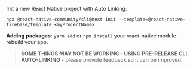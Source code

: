 Init a new React Native project with Auto Linking:

```
npx @react-native-community/cli@next init --template=@react-native-firebase/template <myProjectName>
```

**Adding packages**: `yarn add` or `npm install` your react-native module - rebuild your app.


> **SOME THINGS MAY NOT BE WORKING - USING PRE-RELEASE CLI AUTO-LINKING** - please provide feedback so it can be improved.


